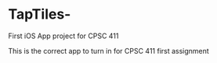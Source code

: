 # TapTiles-
First iOS App project for CPSC 411


This is the correct app to turn in for CPSC 411 first assignment
